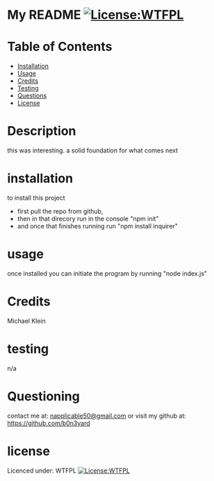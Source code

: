 
# My README [![License:WTFPL ](https://img.shields.io/badge/License-WTFPL-brightgreen.svg)](http://www.wtfpl.net/about/)
# Table of Contents
- [Installation](#installation)
- [Usage](#usage)
- [Credits](#Credits)
- [Testing](#testing)
- [Questions](#Questioning)
- [License](#license)
# Description
this was interesting. a solid foundation for what comes next
# installation
to install this project
- first pull the repo from github, 
- then in that direcory run in the console "npm init" 
- and once that finishes running run "npm install inquirer"
# usage    
once installed you can initiate the program by running "node index.js"
# Credits
Michael Klein
# testing
n/a
# Questioning
contact me at: [napplicable50@gmail.com](mailto:napplicable50@gmail.com)
or visit my github at: https://github.com/b0n3yard
# license
Licenced under:
WTFPL
[![License:WTFPL ](https://img.shields.io/badge/License-WTFPL-brightgreen.svg)](http://www.wtfpl.net/about/)

       
        